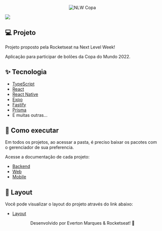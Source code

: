 <p align="center">
  <img alt="NLW Copa" src=https://user-images.githubusercontent.com/56364168/212904108-c8a2440c-b99c-487b-b829-871be47045af.svg
g />
</p>

<img src=https://user-images.githubusercontent.com/56364168/212904316-2266a0a8-af3a-4316-b6d9-309d27b344c4.png />


## 💻 Projeto

Projeto proposto pela Rocketseat na Next Level Week!

Aplicação para participar de bolões da Copa do Mundo 2022.

## ✨ Tecnologia

- [TypeScript](https://www.typescriptlang.org/)
- [React](https://reactjs.org/)
- [React Native](https://reactnative.dev/)
- [Expo](https://expo.dev/)
- [Fastify](https://www.fastify.io/)
- [Prisma](https://www.prisma.io/)
- E muitas outras…

## 🚀 Como executar

Em todos os projetos, ao acessar a pasta, é preciso baixar os pacotes com o gerenciador de sua preferencia.

Acesse a documentação de cada projeto:

- [Backend](./server/README.md)
- [Web](./web/README.md)
- [Mobile](./mobile/README.md)

## 🔖 Layout

Você pode visualizar o layout do projeto através do link abaixo:

- [Layout](https://www.figma.com/community/file/1169028343875283461)

<p align="center">
  Desenvolvido por Everton Marques & Rocketseat! 🚀
</p>
